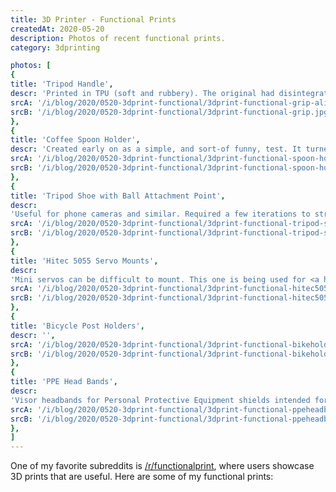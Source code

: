 ```yaml
---
title: 3D Printer - Functional Prints
createdAt: 2020-05-20
description: Photos of recent functional prints.
category: 3dprinting

photos: [
{
title: 'Tripod Handle',
descr: 'Printed in TPU (soft and rubbery). The original had disintegrated.',
srcA: '/i/blog/2020/0520-3dprint-functional/3dprint-functional-grip-alibre-b.jpg',
srcB: '/i/blog/2020/0520-3dprint-functional/3dprint-functional-grip.jpg',
},
{
title: 'Coffee Spoon Holder',
descr: 'Created early on as a simple, and sort-of funny, test. It turned out to be quite useful.',
srcA: '/i/blog/2020/0520-3dprint-functional/3dprint-functional-spoon-holder-fusion.jpg',
srcB: '/i/blog/2020/0520-3dprint-functional/3dprint-functional-spoon-holder.jpg',
},
{
title: 'Tripod Shoe with Ball Attachment Point',
descr:
'Useful for phone cameras and similar. Required a few iterations to strengthen ball mount post enough to stop breaking every time I dropped it. Switching to PETG helped.',
srcA: '/i/blog/2020/0520-3dprint-functional/3dprint-functional-tripod-shoe-fusion.jpg',
srcB: '/i/blog/2020/0520-3dprint-functional/3dprint-functional-tripod-shoe.jpg',
},
{
title: 'Hitec 5055 Servo Mounts',
descr:
'Mini servos can be difficult to mount. This one is being used for <a href="https://hitecrcd.com/products/servos/micro-and-mini-servos/digital-micro-and-mini-servos/hs-5055mg-economy-metal-gear-feather-servo/product">Hitec-5055MG</a> servos on <a href="/projects/2019/0301-tankrobot-fpv/">TankRobot-FPV</a>',
srcA: '/i/blog/2020/0520-3dprint-functional/3dprint-functional-hitec5055-mount-fusion.jpg',
srcB: '/i/blog/2020/0520-3dprint-functional/3dprint-functional-hitec5055-mount.jpg',
},
{
title: 'Bicycle Post Holders',
descr: '',
srcA: '/i/blog/2020/0520-3dprint-functional/3dprint-functional-bikeholder-fusion.jpg',
srcB: '/i/blog/2020/0520-3dprint-functional/3dprint-functional-bikeholder.jpg',
},
{
title: 'PPE Head Bands',
descr:
'Visor headbands for Personal Protective Equipment shields intended for emergency medical staff, first responders, and similar.  <a href="https://3dprint.nih.gov/discover/3dpx-013306">NIH approved model</a> by 3DVerkstan. My impressive neighbor, <a href="https://musings.danlj.org/about/">Michael K. Johnson</a>, was the organizer for our area. He handled assembly and shipping of everything I sent him, in addition to doing a serious amount of his own printing using his customized 3D printer(s).',
srcA: '/i/blog/2020/0520-3dprint-functional/3dprint-functional-ppeheadband-slicer.jpg',
srcB: '/i/blog/2020/0520-3dprint-functional/3dprint-functional-ppeheadband.jpg',
},
]
---
```


One of my favorite subreddits is <a href="https://www.reddit.com/r/functionalprint/">/r/functionalprint</a>,
where users showcase 3D prints that are useful. Here are some of my functional prints:

<blog-post-photos :photos=photos></blog-post-photos>
